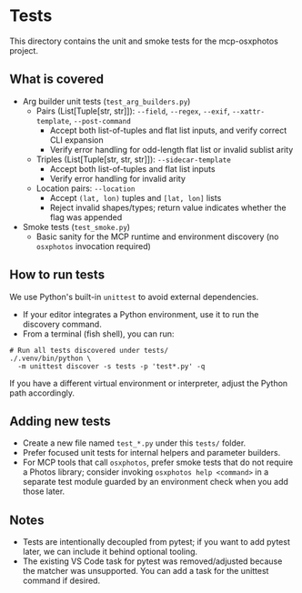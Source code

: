 # Tests

This directory contains the unit and smoke tests for the mcp-osxphotos project.

## What is covered

- Arg builder unit tests (`test_arg_builders.py`)
  - Pairs (List[Tuple[str, str]]):
    `--field`, `--regex`, `--exif`, `--xattr-template`, `--post-command`
    - Accept both list-of-tuples and flat list inputs, and verify
      correct CLI expansion
    - Verify error handling for odd-length flat list or invalid
      sublist arity
  - Triples (List[Tuple[str, str, str]]): `--sidecar-template`
    - Accept both list-of-tuples and flat list inputs
    - Verify error handling for invalid arity
  - Location pairs: `--location`
    - Accept `(lat, lon)` tuples and `[lat, lon]` lists
    - Reject invalid shapes/types; return value indicates whether the flag was appended
- Smoke tests (`test_smoke.py`)
  - Basic sanity for the MCP runtime and environment discovery
    (no `osxphotos` invocation required)

## How to run tests

We use Python's built-in `unittest` to avoid external dependencies.

- If your editor integrates a Python environment, use it to run the discovery command.
- From a terminal (fish shell), you can run:

```fish
# Run all tests discovered under tests/
./.venv/bin/python \
  -m unittest discover -s tests -p 'test*.py' -q
```

If you have a different virtual environment or interpreter,
adjust the Python path accordingly.

## Adding new tests

- Create a new file named `test_*.py` under this `tests/` folder.
- Prefer focused unit tests for internal helpers and parameter builders.
- For MCP tools that call `osxphotos`, prefer smoke tests that do not
  require a Photos library; consider invoking
  `osxphotos help <command>` in a separate test module guarded by an
  environment check when you add those later.

## Notes

- Tests are intentionally decoupled from pytest; if you want to add
  pytest later, we can include it behind optional tooling.
- The existing VS Code task for pytest was removed/adjusted because the
  matcher was unsupported. You can add a task for the unittest command
  if desired.
